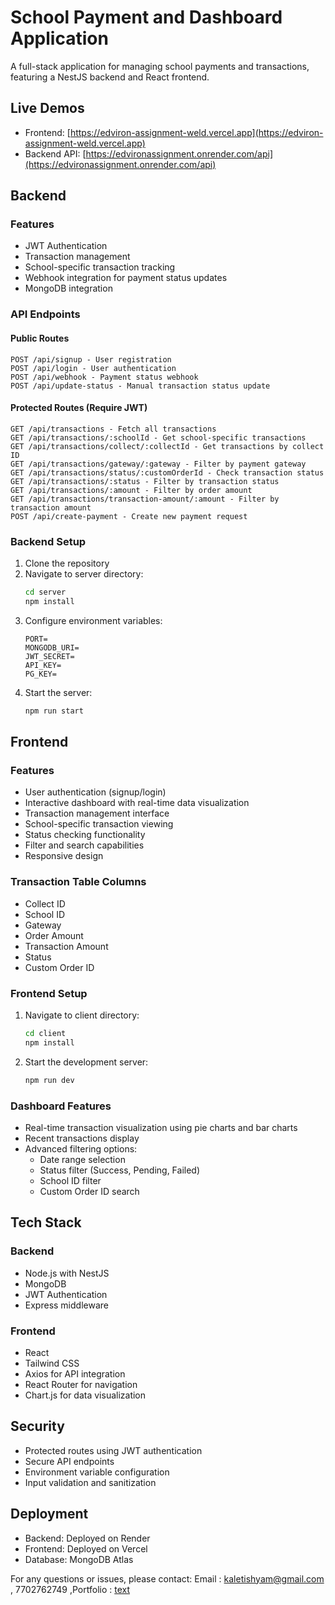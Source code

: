 # School Payment and Dashboard Application

A full-stack application for managing school payments and transactions, featuring a NestJS backend and React frontend.

## Live Demos
- Frontend: [https://edviron-assignment-weld.vercel.app](https://edviron-assignment-weld.vercel.app)
- Backend API: [https://edvironassignment.onrender.com/api](https://edvironassignment.onrender.com/api)

## Backend

### Features
- JWT Authentication
- Transaction management
- School-specific transaction tracking
- Webhook integration for payment status updates
- MongoDB integration

### API Endpoints

#### Public Routes
```
POST /api/signup - User registration
POST /api/login - User authentication
POST /api/webhook - Payment status webhook
POST /api/update-status - Manual transaction status update
```

#### Protected Routes (Require JWT)
```
GET /api/transactions - Fetch all transactions
GET /api/transactions/:schoolId - Get school-specific transactions
GET /api/transactions/collect/:collectId - Get transactions by collect ID
GET /api/transactions/gateway/:gateway - Filter by payment gateway
GET /api/transactions/status/:customOrderId - Check transaction status
GET /api/transactions/:status - Filter by transaction status
GET /api/transactions/:amount - Filter by order amount
GET /api/transactions/transaction-amount/:amount - Filter by transaction amount
POST /api/create-payment - Create new payment request
```

### Backend Setup

1. Clone the repository
2. Navigate to server directory:
   ```bash
   cd server
   npm install
   ```
3. Configure environment variables:
   ```
   PORT=
   MONGODB_URI=
   JWT_SECRET=
   API_KEY=
   PG_KEY=
   ```
4. Start the server:
   ```bash
   npm run start
   ```

## Frontend

### Features
- User authentication (signup/login)
- Interactive dashboard with real-time data visualization
- Transaction management interface
- School-specific transaction viewing
- Status checking functionality
- Filter and search capabilities
- Responsive design

### Transaction Table Columns
- Collect ID
- School ID
- Gateway
- Order Amount
- Transaction Amount
- Status
- Custom Order ID

### Frontend Setup

1. Navigate to client directory:
   ```bash
   cd client
   npm install
   ```
2. Start the development server:
   ```bash
   npm run dev
   ```

### Dashboard Features
- Real-time transaction visualization using pie charts and bar charts
- Recent transactions display
- Advanced filtering options:
  - Date range selection
  - Status filter (Success, Pending, Failed)
  - School ID filter
  - Custom Order ID search

## Tech Stack

### Backend
- Node.js with NestJS
- MongoDB
- JWT Authentication
- Express middleware

### Frontend
- React
- Tailwind CSS
- Axios for API integration
- React Router for navigation
- Chart.js for data visualization

## Security
- Protected routes using JWT authentication
- Secure API endpoints
- Environment variable configuration
- Input validation and sanitization

## Deployment
- Backend: Deployed on Render
- Frontend: Deployed on Vercel
- Database: MongoDB Atlas

For any questions or issues, please contact: Email : kaletishyam@gmail.com , 7702762749 ,Portfolio : [text](https://samsonkaleti.netlify.app/)